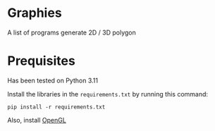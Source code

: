 # Graphies

A list of programs generate 2D / 3D polygon

# Prequisites

Has been tested on Python 3.11

Install the libraries in the `requirements.txt` by running  this command:

`pip install -r requirements.txt`

Also, install [OpenGL](https://www.opengl.org/)